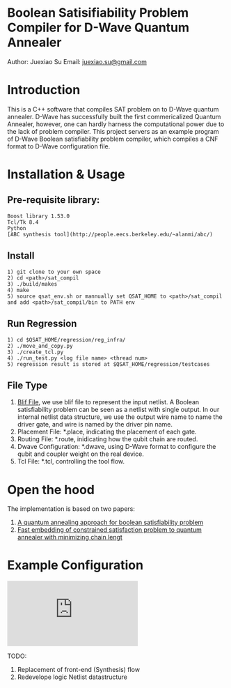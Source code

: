 # Boolean Satisifiability Problem Compiler for D-Wave Quantum Annealer
Author: Juexiao Su
Email: juexiao.su@gmail.com

# Introduction
This is a C++ software that compiles SAT problem on to D-Wave quantum annealer. D-Wave has successfully built the first commericalized Quantum Annealer, however, one can hardly harness the computational power due to the lack of problem compiler. This project servers as an example program of D-Wave Boolean satisfiability problem compiler, which compiles a CNF format to D-Wave configuration file.

# Installation & Usage
## Pre-requisite library:
    Boost library 1.53.0
    Tcl/Tk 8.4
    Python
    [ABC synthesis tool](http://people.eecs.berkeley.edu/~alanmi/abc/)
## Install
    1) git clone to your own space
    2) cd <path>/sat_compil
    3) ./build/makes
    4) make
    5) source qsat_env.sh or mannually set QSAT_HOME to <path>/sat_compil and add <path>/sat_compil/bin to PATH env
## Run Regression
    1) cd $QSAT_HOME/regression/reg_infra/
    2) ./move_and_copy.py
    3) ./create_tcl.py
    4) ./run_test.py <log file name> <thread num>
    5) regression result is stored at $QSAT_HOME/regression/testcases
## File Type
1) [Blif File](http://www.cs.columbia.edu/~cs6861/sis/blif/index.html), we use blif file to represent the input netlist. A Boolean satisfiability problem can be seen as a netlist with single output. In our internal netlist data structure, we use the output wire name to name the driver gate, and wire is named by the driver pin name.
2) Placement File: *.place, indicating the placement of each gate.
3) Routing File: *.route, inidicating how the qubit chain are routed.
3) Dwave Configuration: *.dwave, using D-Wave format to configure the qubit and coupler weight on the real device.
4) Tcl File: *.tcl, controlling the tool flow.
  
# Open the hood
The implementation is based on two papers:
1) [A quantum annealing approach for boolean satisfiability problem](https://dl.acm.org/citation.cfm?id=2897973)
2) [Fast embedding of constrained satisfaction problem to quantum annealer with minimizing chain lengt](http://ieeexplore.ieee.org/document/8060449/)

# Example Configuration
![](https://github.com/QuantumSAT/sat_compil/example/and.pgp)


  



TODO:
1) Replacement of front-end (Synthesis) flow
2) Redevelope logic Netlist datastructure
